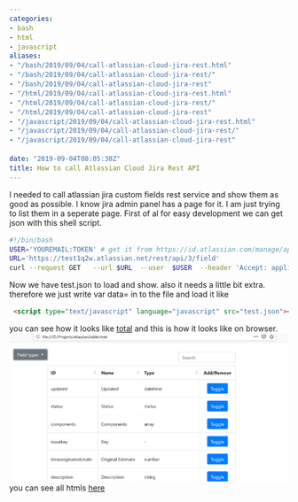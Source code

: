 ```yaml
---
categories:
- bash
- html
- javascript
aliases:
- "/bash/2019/09/04/call-atlassian-cloud-jira-rest.html"
- "/bash/2019/09/04/call-atlassian-cloud-jira-rest/"
- "/bash/2019/09/04/call-atlassian-cloud-jira-rest"
- "/html/2019/09/04/call-atlassian-cloud-jira-rest.html"
- "/html/2019/09/04/call-atlassian-cloud-jira-rest/"
- "/html/2019/09/04/call-atlassian-cloud-jira-rest"
- "/javascript/2019/09/04/call-atlassian-cloud-jira-rest.html"
- "/javascript/2019/09/04/call-atlassian-cloud-jira-rest/"
- "/javascript/2019/09/04/call-atlassian-cloud-jira-rest"

date: "2019-09-04T08:05:30Z"
title: How to call Atlassian Cloud Jira Rest API
---
```

I needed to call atlassian jira custom fields rest service and show them as good as possible. I know jira admin panel has a page for it. I am just trying to list them in a seperate page. First of al for easy development we can get json with this shell script.
```bash
#!/bin/bash
USER='YOUREMAIL:TOKEN' # get it from https://id.atlassian.com/manage/api-tokens
URL='https://test1q2w.atlassian.net/rest/api/3/field'
curl --request GET   --url $URL  --user  $USER  --header 'Accept: application/json' > test.json
```
Now we have test.json to load and show. also it needs a little bit extra. therefore we just write var data= in to the file and load it like
```html
 <script type="text/javascript" language="javascript" src="test.json"></script>
```
you can see how it looks like [total](https://github.com/ozkanpakdil/atlassian/blob/master/test.json) and this is how it looks like on browser.
<img src='https://raw.githubusercontent.com/ozkanpakdil/atlassian/master/image.png' />
you can see all htmls [here](https://github.com/ozkanpakdil/atlassian)